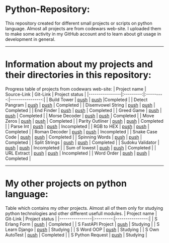 # Python-Repository:
This repository created for different small projects or scripts on python language. 
Almost all projects are from codewars web-site. I uploaded them to make some activity in my GitHub account and to learn about git usage in development in general.
____
# Information about my projects and their directories in this repository:
Progress table of projects from codewars web-site:
| Project name | Source-Link | Git-Link | Project status |
|----------------|:---------:|:---------:|----------------:|
| Build Tower | [push](https://www.codewars.com/kata/576757b1df89ecf5bd00073b) | [push](https://github.com/mm0ri/Python-Repository/tree/main/Build%20Tower) |Completed |
| Detect Pangram | [push](https://www.codewars.com/kata/545cedaa9943f7fe7b000048) | [push](https://github.com/mm0ri/Python-Repository/tree/main/Detect%20Pangram) | Completed |
| Disemvowel String | [push](https://www.codewars.com/kata/52fba66badcd10859f00097e) | [push](https://github.com/mm0ri/Python-Repository/tree/main/Disemvowel%20String) | Completed |
| End Finder | [push](https://www.codewars.com/kata/51f2d1cafc9c0f745c00037d) | [push](https://github.com/mm0ri/Python-Repository/tree/main/End%20Finder) | Completed |
| Greed Game | [push](https://www.codewars.com/kata/5270d0d18625160ada0000e4) | [push](https://github.com/mm0ri/Python-Repository/tree/main/Greed%20Game) | Completed |
| Morse Decoder | [push](https://www.codewars.com/kata/54b724efac3d5402db00065e) | [push](https://github.com/mm0ri/Python-Repository/tree/main/Morse%20Decoder) | Completed |
| Move Zeros | [push](https://www.codewars.com/kata/52597aa56021e91c93000cb0) | [push](https://github.com/mm0ri/Python-Repository/tree/main/Move%20Zeros) | Completed |
| Parity Outliner | [push](https://www.codewars.com/kata/5526fc09a1bbd946250002dc) | [push](https://github.com/mm0ri/Python-Repository/tree/main/Parity%20Outlier) | Completed |
| Parse Int | [push](https://www.codewars.com/kata/525c7c5ab6aecef16e0001a5/train/python) | [push](https://github.com/mm0ri/Python-Repository/tree/main/Parse%20Int) | Incompleted |
| RGB to HEX | [push](https://www.codewars.com/kata/513e08acc600c94f01000001/train/python) | [push](https://github.com/mm0ri/Python-Repository/tree/main/RGB%20to%20Hex) | Completed |
| Roman Decoder | [push](https://www.codewars.com/kata/51b62bf6a9c58071c600001b) | [push](https://github.com/mm0ri/Python-Repository/tree/main/Roman%20Decoder) | Incompleted |
| Snake Case Code | [push](https://www.codewars.com/kata/529b418d533b76924600085d) | [push](https://github.com/mm0ri/Python-Repository/tree/main/Snake%20Case%20Code) | Completed |
| Spinning Words | [push](https://www.codewars.com/kata/5264d2b162488dc400000001) | [push](https://github.com/mm0ri/Python-Repository/tree/main/Spinning%20Words) | Completed |
| Split Strings | [push](https://www.codewars.com/kata/515de9ae9dcfc28eb6000001) | [push](https://github.com/mm0ri/Python-Repository/tree/main/Split%20Strings) | Completed |
| Sudoku Validator  | [push](https://www.codewars.com/kata/529bf0e9bdf7657179000008) | [push](https://github.com/mm0ri/Python-Repository/tree/main/Sudoku%20Validator) | Incompleted |
| Sum of lowest | [push](https://www.codewars.com/kata/558fc85d8fd1938afb000014) | [push](https://github.com/mm0ri/Python-Repository/tree/main/Sum%20of%20lowest) | Completed |
| URL Extract | [push](https://www.codewars.com/kata/514a024011ea4fb54200004b) | [push](https://github.com/mm0ri/Python-Repository/tree/main/URL%20Extract) | Incompleted |
| Word Order | [push](https://www.codewars.com/kata/55c45be3b2079eccff00010f) | [push](https://github.com/mm0ri/Python-Repository/tree/main/Word%20Order) | Completed |

____
# My other projects on python language:
Table which contains my other projects. Almost all of them only for studying python technologies and other different usefull modules.
| Project name | Git-Link | Project status |
|----------------|:---------:|----------------:|
| S Erlang Form | [push](https://github.com/mm0ri/Python-Repository/tree/main/S%20Erlang%20Form) | Completed |
| S FastAPI Project | [push](https://github.com/mm0ri/Python-Repository/tree/main/S%20FastAPI%20Project) | Studying |
| S Learn Django | [push](https://github.com/mm0ri/Python-Repository/tree/main/S%20Learn%20Django) | Studying |
| S Word OOP | [push](https://github.com/mm0ri/Python-Repository/tree/main/S%20Word%20OOP) | Studying |
| S Own AutoTest | [push](https://github.com/mm0ri/Python-Repository/tree/main/S%20Own%20AutoTest) | Completed |
| S Python Request | [push](https://github.com/mm0ri/Python-Repository/tree/main/S%20Python%20Request) | Studying |
